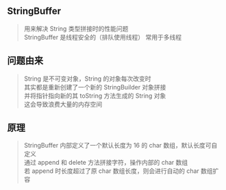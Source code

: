 ## StringBuffer
> 用来解决 String 类型拼接时的性能问题 <br/>
> StringBuffer 是线程安全的（排队使用线程）
> 常用于多线程

## 问题由来
> String 是不可变对象，String 的对象每次改变时 <br/>
> 其实都是重新创建了一个新的 StringBuilder 对象拼接 <br/>
> 并将指针指向新的其 toString 方法生成的 String 对象 <br/>
> 这会导致浪费大量的内存空间

## 原理
> StringBuffer 内部定义了一个默认长度为 16 的 char 数组，默认长度可自定义 <br/>
> 通过 append 和 delete 方法拼接字符，操作内部的 char 数组 <br/>
> 若 append 时长度超过了原 char 数组长度，则会进行自动的 char 数组扩容
